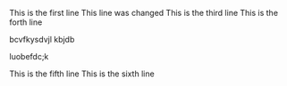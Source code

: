 This is the first line
This line was changed
This is the third line
This is the forth line

bcvfkysdvjl
kbjdb

luobefdc;k

This is the fifth line
This is the sixth line
